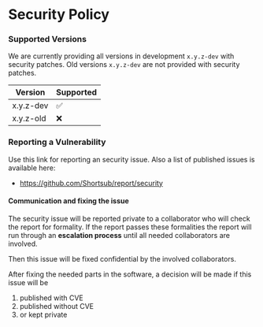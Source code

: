 # Security Policy

### Supported Versions

We are currently providing all versions in development `x.y.z-dev`
with security patches.  Old versions `x.y.z-dev` are not provided with
security patches.

| Version   | Supported          |
| --------- | ------------------ |
| x.y.z-dev | :white_check_mark: |
| x.y.z-old | :x:                |

### Reporting a Vulnerability

Use this link for reporting an security issue.  Also a list of
published issues is available here:

* https://github.com/Shortsub/report/security

#### Communication and fixing the issue

The security issue will be reported private to a collaborator who will
check the report for formality.  If the report passes these
formalities the report will run through an **escalation process**
until all needed collaborators are involved.

Then this issue will be fixed confidential by the involved
collaborators.

After fixing the needed parts in the software, a decision will be made
if this issue will be

1. published with CVE
2. published without CVE
3. or kept private
